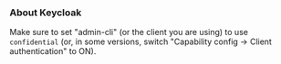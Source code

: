 ### About Keycloak

Make sure to set "admin-cli" (or the client you are using) to use `confidential` (or, in some versions, switch "Capability config -> Client authentication" to ON).
